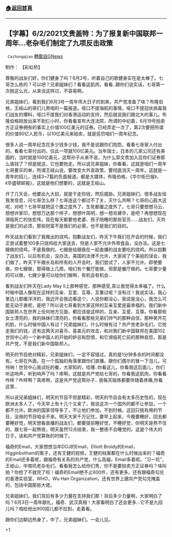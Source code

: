 ###  [:house:返回首頁](https://github.com/ourhimalayas/txt)
---

## 【字幕】6/2/2021文贵盖特：为了报复新中国联邦一周年…老杂毛们制定了九项反击政策
` Caihongqiao` [轉載自GNews](https://gnews.org/zh-hans/1299148/)

制作： 【彩虹桥】

尊敬的战友们好，你们健身了吗？6月2号，听着自己的歌健身实在是太棒了。七哥怎么练的？可以吧？兄弟姐妹们？看看这肌肉，看看..跟你们说实话，七哥第一次脱这么光，从来没这样过，不容易啊。

兄弟姐妹们，看到我们6月3号一周年伟大日子的到来，共产党准备了啥？布隆伯格，王岐山的哥们儿黑咱的一篇报道。哑口不提海航的事情，哑口不提冠状病毒我们战友的爆料，哑口不提我们对香港运动的支持，然后就说我们跟北大的事儿。布隆伯格刚放出来不到仨小时，你看看宣布大连法院，所谓的中纪委，6月19号拍卖方正证券拥有的事实上价值100亿美元的证券。已经弄走一次了，第2次要把所谓的价值90亿人民币，以10亿美元来拍卖，就是惩罚咱们一周年纪念。

很多人说一周年纪念花多少钱多少钱，我不是说跟你们抱怨，看看七哥家人付出的，看看七哥付出的，仅此一项就100亿美元。当年瑞士，日本的几家公司还有美国的，当时就是100亿美元，这帮孙子从来不说，为什么郭文贵加入后你们证券那么值钱了？但是就这，它也要抢走。所以说兄弟姐妹，你看看，这就是咱们一周年七哥要买的单，所谓王岐山说，要改变大外宣政策，要彻底消灭一周年。这就是一周年的招儿，连续3~7篇的负面报道。都是大媒体，布隆伯格，《华尔街日报》，《华盛顿邮报》，这就是他们想要的，这就是王岐山。

开了几天会，他要出九大招，就是干走你钱，然后威胁。兄弟姐妹们，很多战友给我发信息，问七哥怎么样？七哥连这个都过不了关，灭什么共啊？七哥的心脏大这呢，对吧？七哥早就把这个置之度外了，生死都置之度外了。七哥只要想想马云，想想许家印，想想万达那个样子，想想叶简明，想一想肖建华，是吧？再想想现在濒临死亡的张宏伟，现在每天都要他老婆、孩子陪睡的那些官员……战友们，灭共是我们的必须，那些财富不是我们的必需，也不是我们的目的。

昨天战友们看到了我推出的烧鸡，抱歉战友们，昨天下午我们在开会的时候，我们正尝试着整100多只烧鸡给大家送去，但是人家不允许外带食品，没办法。这是七嫂做的烧鸡，不是我做的。七嫂是给跟我在一起直播的战友要吃的烧鸡。所以抱歉了战友们，以后有机会，没办法，美国的法律不允许，大家闹了个美丽的误会，我们做了，昨天下午跟长岛和所有的人开会时，我们尝试了，人家不允许。即使要做，你七嫂做，那得做上几周，咱们有个餐厅能做，但那是餐厅做的。七哥要少量的可以做，七嫂少量可以给你们做啊，有机会有机会…

看到战友们昨天在Lady May II上那种感觉，那种感受,真让我觉得太幸福了。什么时候中国人像现在这样的互亲、互爱、互尊、互重过呢？没有过！我说实话，我心里边儿那暖洋洋的，我边开会我边看这个，人说你都没心，我说是没心，我怎么可能无动于衷呢，是吧？所以说七哥看到大家这样的互亲互爱是最幸福的。我们新中国联邦人在世界上任何地方见面，都应该是这样的，互亲、互爱、互尊。你看那些女士漂亮的，我的妹妹们漂亮的，你看看那些兄弟们帅气的那种自信，那种笑开花的脸，什么时候中国人有过？兄弟姐妹们，什么时候有过？共产党老杂毛们，它抢走我们的钱，还有这两天对喜币、喜美元的攻击，和对我们新中国联邦在美国102世贸中心的一个新中国人的开始的妒忌和怨恨，和它濒临死亡前的那种哀怨，那是共产党，不是我们新中国联邦人。

明天的节目绝对精彩，兄弟姐妹们，一定不容错过。真的是1分钟多余的时间都没有。七哥在外面，在一个孤独的角落里跟你们直播，跟你们偶尔的冒一下泡儿，可怜呐！世贸中心我试吃的餐，大家知的，哇噻..你看这儿，你看我这后面儿，你们听这响声，听到响声了吗？疼啊，这就是共产党给七哥的，你看我这肌肉，你看看咋样？咋样啊？真疼啊，这是共产党这帮孙子.. 我每天锻炼都要伴随着疼痛,你看这里..

所以说兄弟姐妹们，明天的节目不但是精彩，明天的节目会有太多历史性的，现在欧洲太多人了，今天早上有十几个又来了，我说这次一个国外的都不让参加，一个都不允许。欧洲的国家领导多了，不让他们参加，不到时候。这回只挑有用的节目，没用的节目咱全不来。明天大家千万记住，要早上起来，今晚要睡好，回去都要睡好觉，明天想看直播的战友们，都要提前睡好觉，不睡好觉，你明天是熬不住的，跟七哥一起熬夜，明天虽然12点结束，我一整夜不会睡觉的。这是个伟大的日子，该和共产党算账的时候了。

福奇的Email，大家想想当年DOJ的Email，Elliott Broidy的Email，Higginbotham的案子，还有王健的视频，王健的档案都在什么时候出来的？福奇的Email还多着呢，跟福奇有关系的共产党，什么高福，Email多着呢。“习一坑”，王岐山，中南坑老杂毛们，看看我怎么给你们秀，你不是要拍卖方正证券吗？啥叫拍？你抢了不就完了呗！福奇的Email绝不止800件，还有更多。还有跟福奇勾兑的香港实验室，WHO，Wu Han Organization，还有世界上跟共产党勾兑掩盖的，包括中国那些大佬。

兄弟姐妹们，我们背后有多少力量在支持我们那！背后多少力量啊，大家明白了吗？6月3日一周年献礼，福奇、武汉真相！大家看明白了还会更多…它不是九招儿吗？咱给他出900招儿都不拉到，走着看。

跟你们边聊边热身了，中了，兄弟姐妹们，一会儿见。

+1
